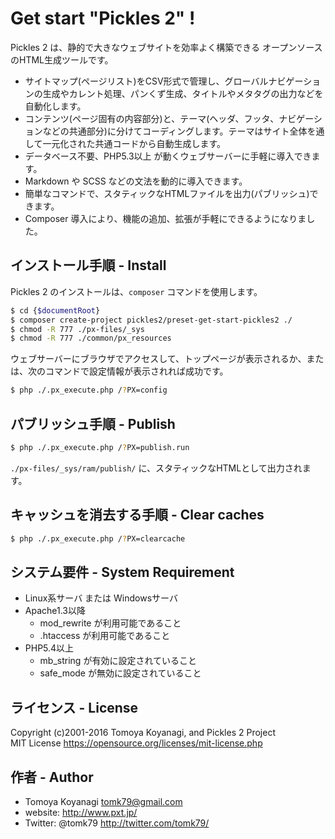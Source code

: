 Get start "Pickles 2" !
=========

Pickles 2 は、静的で大きなウェブサイトを効率よく構築できる オープンソースのHTML生成ツールです。

- サイトマップ(ページリスト)をCSV形式で管理し、グローバルナビゲーションの生成やカレント処理、パンくず生成、タイトルやメタタグの出力などを自動化します。
- コンテンツ(ページ固有の内容部分)と、テーマ(ヘッダ、フッタ、ナビゲーションなどの共通部分)に分けてコーディングします。テーマはサイト全体を通して一元化された共通コードから自動生成します。
- データベース不要、PHP5.3以上 が動くウェブサーバーに手軽に導入できます。
- Markdown や SCSS などの文法を動的に導入できます。
- 簡単なコマンドで、スタティックなHTMLファイルを出力(パブリッシュ)できます。
- Composer 導入により、機能の追加、拡張が手軽にできるようになりました。


## インストール手順 - Install

Pickles 2 のインストールは、`composer` コマンドを使用します。

```bash
$ cd {$documentRoot}
$ composer create-project pickles2/preset-get-start-pickles2 ./
$ chmod -R 777 ./px-files/_sys
$ chmod -R 777 ./common/px_resources
```

ウェブサーバーにブラウザでアクセスして、トップページが表示されるか、または、次のコマンドで設定情報が表示されれば成功です。

```bash
$ php ./.px_execute.php /?PX=config
```

## パブリッシュ手順 - Publish

```bash
$ php ./.px_execute.php /?PX=publish.run
```

`./px-files/_sys/ram/publish/` に、スタティックなHTMLとして出力されます。


## キャッシュを消去する手順 - Clear caches

```bash
$ php ./.px_execute.php /?PX=clearcache
```

## システム要件 - System Requirement

- Linux系サーバ または Windowsサーバ
- Apache1.3以降
  - mod_rewrite が利用可能であること
  - .htaccess が利用可能であること
- PHP5.4以上
  - mb_string が有効に設定されていること
  - safe_mode が無効に設定されていること



## ライセンス - License

Copyright (c)2001-2016 Tomoya Koyanagi, and Pickles 2 Project<br />
MIT License https://opensource.org/licenses/mit-license.php


## 作者 - Author

- Tomoya Koyanagi <tomk79@gmail.com>
- website: <http://www.pxt.jp/>
- Twitter: @tomk79 <http://twitter.com/tomk79/>
